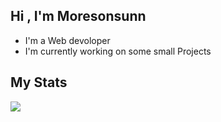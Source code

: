## Hi , I'm Moresonsunn
- I'm a Web devoloper
- I'm currently working on some small Projects

## My Stats
![](https://github-readme-stats.vercel.app/api?username=moresonsunn&show_icons=true&theme=dracula)
<!--
**moresonsunn/moresonsunn** is a ✨ _special_ ✨ repository because its `README.md` (this file) appears on your GitHub profile.

Here are some ideas to get you started:

- 🔭 I’m currently working on ...
- 🌱 I’m currently learning ...
- 👯 I’m looking to collaborate on ...
- 🤔 I’m looking for help with ...
- 💬 Ask me about ...
- 📫 How to reach me: ...
- 😄 Pronouns: ...
- ⚡ Fun fact: ...
-->
